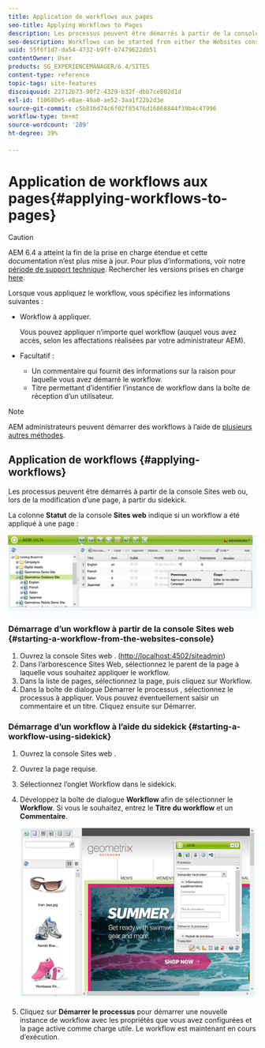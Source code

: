 ```yaml
---
title: Application de workflows aux pages
seo-title: Applying Workflows to Pages
description: Les processus peuvent être démarrés à partir de la console Sites web ou, lors de la modification d’une page, à partir du sidekick.
seo-description: Workflows can be started from either the Websites console or, when editing a page, from Sidekick.
uuid: 55f6f1d7-da54-4732-b9ff-b7479622db51
contentOwner: User
products: SG_EXPERIENCEMANAGER/6.4/SITES
content-type: reference
topic-tags: site-features
discoiquuid: 22712b73-90f2-4329-b32f-dbb7ce802d1d
exl-id: f10680e5-e8ae-49a0-ae52-3aa1f22b2d3e
source-git-commit: c5b816d74c6f02f85476d16868844f39b4c47996
workflow-type: tm+mt
source-wordcount: '289'
ht-degree: 39%

---
```


# Application de workflows aux pages{#applying-workflows-to-pages}

>[!CAUTION]
>
>AEM 6.4 a atteint la fin de la prise en charge étendue et cette documentation n’est plus mise à jour. Pour plus d’informations, voir notre [période de support technique](https://helpx.adobe.com/fr/support/programs/eol-matrix.html). Rechercher les versions prises en charge [here](https://experienceleague.adobe.com/docs/?lang=fr).

Lorsque vous appliquez le workflow, vous spécifiez les informations suivantes :

* Workflow à appliquer.

   Vous pouvez appliquer n’importe quel workflow (auquel vous avez accès, selon les affectations réalisées par votre administrateur AEM).
* Facultatif :

   * Un commentaire qui fournit des informations sur la raison pour laquelle vous avez démarré le workflow.
   * Titre permettant d’identifier l’instance de workflow dans la boîte de réception d’un utilisateur.

>[!NOTE]
>
>AEM administrateurs peuvent démarrer des workflows à l’aide de [plusieurs autres méthodes](/help/sites-administering/workflows-starting.md).

## Application de workflows {#applying-workflows}

Les processus peuvent être démarrés à partir de la console Sites web ou, lors de la modification d’une page, à partir du sidekick.

La colonne **Statut** de la console **Sites web** indique si un workflow a été appliqué à une page :

![WorkflowStatus](assets/workflowstatus.png)

### Démarrage d’un workflow à partir de la console Sites web {#starting-a-workflow-from-the-websites-console}

1. Ouvrez la console Sites web . ([http://localhost:4502/siteadmin](http://localhost:4502/siteadmin))
1. Dans l’arborescence Sites Web, sélectionnez le parent de la page à laquelle vous souhaitez appliquer le workflow.
1. Dans la liste de pages, sélectionnez la page, puis cliquez sur Workflow.
1. Dans la boîte de dialogue Démarrer le processus , sélectionnez le processus à appliquer. Vous pouvez éventuellement saisir un commentaire et un titre. Cliquez ensuite sur Démarrer.

### Démarrage d’un workflow à l’aide du sidekick {#starting-a-workflow-using-sidekick}

1. Ouvrez la console Sites web .
1. Ouvrez la page requise.
1. Sélectionnez l’onglet Workflow dans le sidekick.
1. Développez la boîte de dialogue **Workflow** afin de sélectionner le **Workflow**. Si vous le souhaitez, entrez le **Titre du workflow** et un **Commentaire**.

   ![workflowstartsidekick](assets/workflowstartsidekick.png)

1. Cliquez sur **Démarrer le processus** pour démarrer une nouvelle instance de workflow avec les propriétés que vous avez configurées et la page active comme charge utile. Le workflow est maintenant en cours d’exécution.
